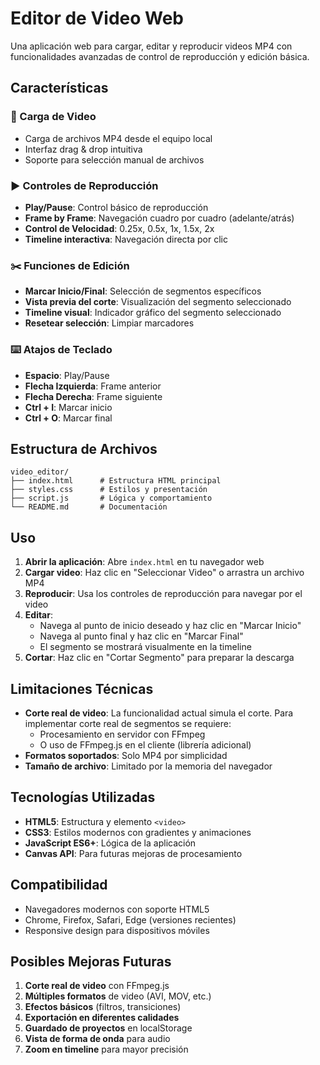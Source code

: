 # Editor de Video Web

Una aplicación web para cargar, editar y reproducir videos MP4 con funcionalidades avanzadas de control de reproducción y edición básica.

## Características

### 🎥 Carga de Video
- Carga de archivos MP4 desde el equipo local
- Interfaz drag & drop intuitiva
- Soporte para selección manual de archivos

### ▶️ Controles de Reproducción
- **Play/Pause**: Control básico de reproducción
- **Frame by Frame**: Navegación cuadro por cuadro (adelante/atrás)
- **Control de Velocidad**: 0.25x, 0.5x, 1x, 1.5x, 2x
- **Timeline interactiva**: Navegación directa por clic

### ✂️ Funciones de Edición
- **Marcar Inicio/Final**: Selección de segmentos específicos
- **Vista previa del corte**: Visualización del segmento seleccionado
- **Timeline visual**: Indicador gráfico del segmento seleccionado
- **Resetear selección**: Limpiar marcadores

### ⌨️ Atajos de Teclado
- **Espacio**: Play/Pause
- **Flecha Izquierda**: Frame anterior
- **Flecha Derecha**: Frame siguiente  
- **Ctrl + I**: Marcar inicio
- **Ctrl + O**: Marcar final

## Estructura de Archivos

```
video_editor/
├── index.html      # Estructura HTML principal
├── styles.css      # Estilos y presentación
├── script.js       # Lógica y comportamiento
└── README.md       # Documentación
```

## Uso

1. **Abrir la aplicación**: Abre `index.html` en tu navegador web
2. **Cargar video**: Haz clic en "Seleccionar Video" o arrastra un archivo MP4
3. **Reproducir**: Usa los controles de reproducción para navegar por el video
4. **Editar**: 
   - Navega al punto de inicio deseado y haz clic en "Marcar Inicio"
   - Navega al punto final y haz clic en "Marcar Final"
   - El segmento se mostrará visualmente en la timeline
5. **Cortar**: Haz clic en "Cortar Segmento" para preparar la descarga

## Limitaciones Técnicas

- **Corte real de video**: La funcionalidad actual simula el corte. Para implementar corte real de segmentos se requiere:
  - Procesamiento en servidor con FFmpeg
  - O uso de FFmpeg.js en el cliente (librería adicional)
- **Formatos soportados**: Solo MP4 por simplicidad
- **Tamaño de archivo**: Limitado por la memoria del navegador

## Tecnologías Utilizadas

- **HTML5**: Estructura y elemento `<video>`
- **CSS3**: Estilos modernos con gradientes y animaciones
- **JavaScript ES6+**: Lógica de la aplicación
- **Canvas API**: Para futuras mejoras de procesamiento

## Compatibilidad

- Navegadores modernos con soporte HTML5
- Chrome, Firefox, Safari, Edge (versiones recientes)
- Responsive design para dispositivos móviles

## Posibles Mejoras Futuras

1. **Corte real de video** con FFmpeg.js
2. **Múltiples formatos** de video (AVI, MOV, etc.)
3. **Efectos básicos** (filtros, transiciones)
4. **Exportación en diferentes calidades**
5. **Guardado de proyectos** en localStorage
6. **Vista de forma de onda** para audio
7. **Zoom en timeline** para mayor precisión

